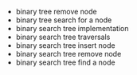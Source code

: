 - binary tree remove node
- binary tree search for a node
- binary search tree implementation
- binary search tree traversals
- binary search tree insert node
- binary search tree remove node
- binary search tree find a node
